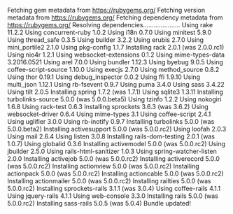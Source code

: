 Fetching gem metadata from https://rubygems.org/
Fetching version metadata from https://rubygems.org/
Fetching dependency metadata from https://rubygems.org/
Resolving dependencies.....................
Using rake 11.2.2
Using concurrent-ruby 1.0.2
Using i18n 0.7.0
Using minitest 5.9.0
Using thread_safe 0.3.5
Using builder 3.2.2
Using erubis 2.7.0
Using mini_portile2 2.1.0
Using pkg-config 1.1.7
Installing rack 2.0.1 (was 2.0.0.rc1)
Using nio4r 1.2.1
Using websocket-extensions 0.1.2
Using mime-types-data 3.2016.0521
Using arel 7.0.0
Using bundler 1.12.3
Using byebug 9.0.5
Using coffee-script-source 1.10.0
Using execjs 2.7.0
Using method_source 0.8.2
Using thor 0.19.1
Using debug_inspector 0.0.2
Using ffi 1.9.10
Using multi_json 1.12.1
Using rb-fsevent 0.9.7
Using puma 3.4.0
Using sass 3.4.22
Using tilt 2.0.5
Installing spring 1.7.2 (was 1.7.1)
Using sqlite3 1.3.11
Installing turbolinks-source 5.0.0 (was 5.0.0.beta5)
Using tzinfo 1.2.2
Using nokogiri 1.6.8
Using rack-test 0.6.3
Installing sprockets 3.6.3 (was 3.6.2)
Using websocket-driver 0.6.4
Using mime-types 3.1
Using coffee-script 2.4.1
Using uglifier 3.0.0
Using rb-inotify 0.9.7
Installing turbolinks 5.0.0 (was 5.0.0.beta2)
Installing activesupport 5.0.0 (was 5.0.0.rc2)
Using loofah 2.0.3
Using mail 2.6.4
Using listen 3.0.8
Installing rails-dom-testing 2.0.1 (was 1.0.7)
Using globalid 0.3.6
Installing activemodel 5.0.0 (was 5.0.0.rc2)
Using jbuilder 2.5.0
Using rails-html-sanitizer 1.0.3
Using spring-watcher-listen 2.0.0
Installing activejob 5.0.0 (was 5.0.0.rc2)
Installing activerecord 5.0.0 (was 5.0.0.rc2)
Installing actionview 5.0.0 (was 5.0.0.rc2)
Installing actionpack 5.0.0 (was 5.0.0.rc2)
Installing actioncable 5.0.0 (was 5.0.0.rc2)
Installing actionmailer 5.0.0 (was 5.0.0.rc2)
Installing railties 5.0.0 (was 5.0.0.rc2)
Installing sprockets-rails 3.1.1 (was 3.0.4)
Using coffee-rails 4.1.1
Using jquery-rails 4.1.1
Using web-console 3.3.0
Installing rails 5.0.0 (was 5.0.0.rc2)
Installing sass-rails 5.0.5 (was 5.0.4)
Bundle updated!
